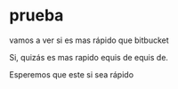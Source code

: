 # prueba
vamos a ver si es mas rápido que bitbucket

Si, quizás es mas rapido equis de equis de.


Esperemos que este si sea rápido
